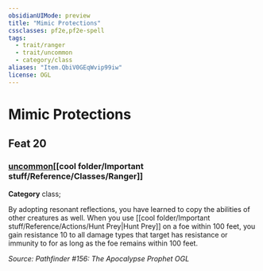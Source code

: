 ```yaml
---
obsidianUIMode: preview
title: "Mimic Protections"
cssclasses: pf2e,pf2e-spell
tags:
  - trait/ranger
  - trait/uncommon
  - category/class
aliases: "Item.QbiV0GEqWvip99iw"
license: OGL
---
```

# Mimic Protections
## Feat 20
### [uncommon](cool%20folder/Important%20stuff/Bestiary/zz_traits/uncommon.md "Uncommon Rarity Trait")[[cool folder/Important stuff/Reference/Classes/Ranger]]

**Category** class; 




By adopting resonant reflections, you have learned to copy the abilities of other creatures as well. When you use [[cool folder/Important stuff/Reference/Actions/Hunt Prey|Hunt Prey]] on a foe within 100 feet, you gain resistance 10 to all damage types that target has resistance or immunity to for as long as the foe remains within 100 feet.

*Source: Pathfinder #156: The Apocalypse Prophet*
*OGL*